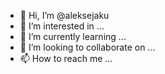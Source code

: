 - 👋 Hi, I’m @aleksejaku
- 👀 I’m interested in ...
- 🌱 I’m currently learning ...
- 💞️ I’m looking to collaborate on ...
- 📫 How to reach me ...

<!---
aleksejaku/aleksejaku is a ✨ special ✨ repository because its `README.md` (this file) appears on your GitHub profile.
You can click the Preview link to take a look at your changes.
--->

